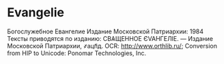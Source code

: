 # Evangelie

Богослужебное Евангелие
Издание Московской Патриархии: 1984
Тексты приводятся по изданию: СВѦЩЕ́ННОЕ Є҆ѴА́НГЕЛІЕ. — Издание Московской Патриархии, ҂ацп҃д. OCR: http://www.orthlib.ru/; Conversion from HIP to Unicode: Ponomar Technologies, Inc.
